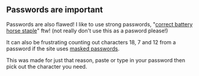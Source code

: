 ## Passwords are important

Passwords are also flawed! I like to use strong passwords, "[correct
battery horse staple]" ftw! (not really don't use this as a pasword
please!)

It can also be frustrating counting out characters 18, 7 and 12 from a
password if the site uses [masked passwords].

This was made for just that reason, paste or type in your password
then pick out the character you need.

<!-- Links -->

[correct battery horse staple]: https://xkcd.com/936/
[masked passwords]: ./masked-passwords
